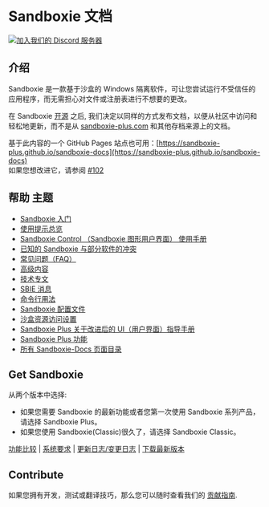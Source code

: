# Sandboxie 文档


[![加入我们的 Discord 服务器](https://img.shields.io/badge/Join-Our%20Discord%20Server%20for%20bugs,%20feedback%20and%20more!-blue?style=for-the-badge&logo=discord)](https://discord.gg/S4tFu6Enne)

## 介绍
Sandboxie 是一款基于沙盒的 Windows 隔离软件，可让您尝试运行不受信任的应用程序，而无需担心对文件或注册表进行不想要的更改。

在 Sandboxie [开源](https://news.sophos.com/en-us/2020/04/09/sandboxie-is-now-an-open-source-tool/) 之后, 我们决定以同样的方式发布文档，以便从社区中访问和轻松地更新，而不是从 [sandboxie-plus.com](https://sandboxie-plus.com) 和其他存档来源上的文档。

基于此内容的一个 GitHub Pages 站点也可用：[https://sandboxie-plus.github.io/sandboxie-docs](https://sandboxie-plus.github.io/sandboxie-docs)
<br>如果您想改进它，请参阅 [#102](https://github.com/sandboxie-plus/sandboxie-docs/issues/102)

## 帮助 主题

* [Sandboxie 入门](Content/GettingStarted.md)
* [使用提示总览](Content/UsageTips.md)
* [Sandboxie Control （Sandboxie 图形用户界面） 使用手册](Content/SandboxieControl.md)
* [已知的 Sandboxie 与部分软件的冲突](Content/KnownConflicts.md)
* [常见问题（FAQ）](Content/FrequentlyAskedQuestions.md)
* [高级内容](Content/AdvancedTopics.md)
* [技术专文](Content/TechnicalAspects.md)
* [SBIE 消息](Content/SBIEMessages.md)
* [命令行用法](Content/StartCommandLine.md)
* [Sandboxie 配置文件](Content/SandboxieIni.md)
* [沙盒资源访问设置](Content/ResourceAccess.md)
* [Sandboxie Plus 关于改进后的 UI（用户界面）指导手册](Content/PlusMigrationGuide.md)
* [Sandboxie Plus 功能](PlusContent/Plus-Features.md)
* [所有 Sandboxie-Docs 页面目录](Content/AllPages.md)

## Get Sandboxie
从两个版本中选择:

* 如果您需要 Sandboxie 的最新功能或者您第一次使用 Sandboxie 系列产品，请选择 Sandboxie Plus。
* 如果您使用 Sandboxie(Classic)很久了，请选择 Sandboxie Classic。

[功能比较](Content/FeatureComparison.md) | [系统要求](https://github.com/sandboxie-plus/Sandboxie#sandboxie) | [更新日志/变更日志](https://github.com/sandboxie-plus/Sandboxie/blob/master/CHANGELOG.md) | [下载最新版本](https://github.com/sandboxie-plus/Sandboxie/releases/latest)

## Contribute
如果您拥有开发，测试或翻译技巧，那么您可以随时查看我们的 [贡献指南](https://github.com/sandboxie-plus/Sandboxie/blob/master/CONTRIBUTING.md).
